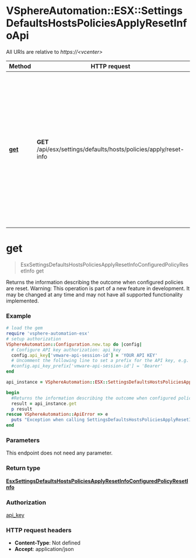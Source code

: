 # VSphereAutomation::ESX::SettingsDefaultsHostsPoliciesApplyResetInfoApi

All URIs are relative to *https://&lt;vcenter&gt;*

Method | HTTP request | Description
------------- | ------------- | -------------
[**get**](SettingsDefaultsHostsPoliciesApplyResetInfoApi.md#get) | **GET** /api/esx/settings/defaults/hosts/policies/apply/reset-info | Returns the information describing the outcome when configured policies are reset. Warning: This operation is part of a new feature in development. It may be changed at any time and may not have all supported functionality implemented.


# **get**
> EsxSettingsDefaultsHostsPoliciesApplyResetInfoConfiguredPolicyResetInfo get

Returns the information describing the outcome when configured policies are reset. Warning: This operation is part of a new feature in development. It may be changed at any time and may not have all supported functionality implemented.

### Example
```ruby
# load the gem
require 'vsphere-automation-esx'
# setup authorization
VSphereAutomation::Configuration.new.tap do |config|
  # Configure API key authorization: api_key
  config.api_key['vmware-api-session-id'] = 'YOUR API KEY'
  # Uncomment the following line to set a prefix for the API key, e.g. 'Bearer' (defaults to nil)
  #config.api_key_prefix['vmware-api-session-id'] = 'Bearer'
end

api_instance = VSphereAutomation::ESX::SettingsDefaultsHostsPoliciesApplyResetInfoApi.new

begin
  #Returns the information describing the outcome when configured policies are reset. Warning: This operation is part of a new feature in development. It may be changed at any time and may not have all supported functionality implemented.
  result = api_instance.get
  p result
rescue VSphereAutomation::ApiError => e
  puts "Exception when calling SettingsDefaultsHostsPoliciesApplyResetInfoApi->get: #{e}"
end
```

### Parameters
This endpoint does not need any parameter.

### Return type

[**EsxSettingsDefaultsHostsPoliciesApplyResetInfoConfiguredPolicyResetInfo**](EsxSettingsDefaultsHostsPoliciesApplyResetInfoConfiguredPolicyResetInfo.md)

### Authorization

[api_key](../README.md#api_key)

### HTTP request headers

 - **Content-Type**: Not defined
 - **Accept**: application/json




